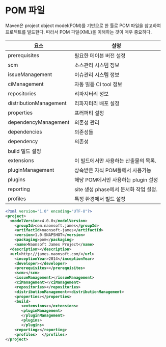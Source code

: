 # POM 파일 
Maven은 project object model(POM)를 기반으로 한 툴로 POM 파일을 참고하여 프로젝트를 빌드한다. 따라서 POM 파일(XML)을 이해하는 것이 매우 중요하다.


| 요소 | 	설명 |
| ---- | ----|
| prerequisites |	필요한 메이븐 버전 설정 |	
| scm	 |	소스관리 시스템 정보 |	
| issueManagement	 |	이슈관리 시스템 정보 |	
| ciManagement	 |	자동 빌듣 CI tool 정보 |	
| repositories	 |	리파지터리 정보 |	
| distributionManagement |		리파지터리 배포 설정 |	
| properties |		프러퍼티 설정 |	
| dependencyManagement |		의존성 관리 |	
|  dependencies	 |	의존성들 |	
|  dependency	 |	의존성 |	
| build	빌드 설정 |	
|  extensions	 |	이 빌드에서만 사용하는 산출물의 목록. |	
|  pluginManagement	 |	상속받은 자식 POM들에서 사용가능 |	
|  plugins	 |	해당 POM에서만 사용하는 plugin 설정 |	
| reporting	 |	site 생성 phase에서 문서화 작업 설정. |	
| profiles |		특정 환경에서 빌드 설정 |	

```xml
<?xml version="1.0" encoding="UTF-8"?>
<project>
  <modelVersion>4.0.0</modelVersion>
	<groupId>com.naonsoft.james</groupId>
	<artifactId>naonsoft-james</artifactId>
	<version>1.0-SNAPSHOT</version>
	<packaging>pom</packaging>
	<name>Naonsoft James Project</name>
  <description></description>
  <url>http://james.naonsoft.com/</url>
	<inceptionYear>2014</inceptionYear>
	<developer></developer>
	<prerequisites></prerequisites>
	<scm></scm>
	<issueManagement></issueManagement>
	<ciManagement></ciManagement>
	<repositories></repositories>
	<distributionManagement><distributionManagement>
	<properties></properties>
	<build>
	   <extensions></extensions>
	   <pluginManagement>
	   </pluginManagement>
	   <plugins>
	   </plugins>
	<reporting></reporting>
	<profiles>	</profiles>   
</project>
```